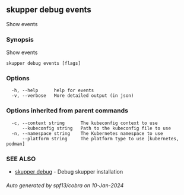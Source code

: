 ## skupper debug events

Show events

### Synopsis

Show events

```
skupper debug events [flags]
```

### Options

```
  -h, --help      help for events
  -v, --verbose   More detailed output (in json)
```

### Options inherited from parent commands

```
  -c, --context string      The kubeconfig context to use
      --kubeconfig string   Path to the kubeconfig file to use
  -n, --namespace string    The Kubernetes namespace to use
      --platform string     The platform type to use [kubernetes, podman]
```

### SEE ALSO

* [skupper debug](skupper_debug.md)	 - Debug skupper installation

###### Auto generated by spf13/cobra on 10-Jan-2024
